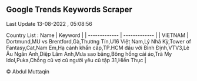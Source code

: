 

## Google Trends Keywords Scraper 
 
Last Update 13-08-2022 , 05:08:56

Country List :
 Name  | Keyword |
| ------------- | ------------- |
| VIETNAM | Dortmund,MU vs Brentford,Gà,Thương Tín,U16 Việt Nam,Lý Nhã Kỳ,Tower of Fantasy,Cat,Nam Em,Hạ cánh khẩn cấp,TP.HCM đấu với Bình Định,VTV3,Lê Âu Ngân Anh,Diệp Lâm Anh,Mưa sao băng,Bông hồng cài áo,Trà My Idol,Puka,Chồng cũ vợ cũ người yêu cũ tập 31,Hiền Thục |



© Abdul Muttaqin 
